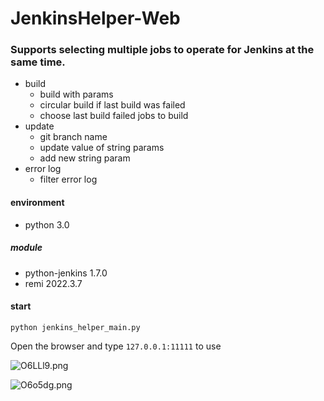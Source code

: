 # JenkinsHelper-Web

### Supports selecting multiple jobs to operate for Jenkins at the same time.
* build   
  * build with params
  * circular build if last build was failed 
  * choose last build failed jobs to build
* update
  * git branch name
  * update value of string params
  * add new string param
* error log
  * filter error log 


#### environment
* python 3.0  
##### module
  * python-jenkins     1.7.0
  * remi               2022.3.7

#### start
```shell
python jenkins_helper_main.py
```
Open the browser and type `127.0.0.1:11111` to use

![O6LLl9.png](https://s1.ax1x.com/2022/05/14/O6LLl9.png)


![O6o5dg.png](https://s1.ax1x.com/2022/05/14/O6o5dg.png)
    
